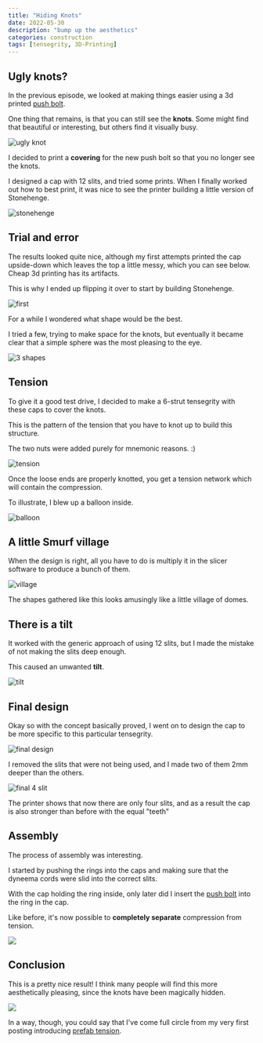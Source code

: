 ```yaml
---
title: "Hiding Knots"
date: 2022-05-30
description: "bump up the aesthetics"
categories: construction
tags: [tensegrity, 3D-Printing]
---
```


## Ugly knots?

In the previous episode, we looked at making things easier using a 3d printed [push bolt](/construction/2022/05/25/printing-3d).

One thing that remains, is that you can still see the **knots**. Some might find that beautiful or interesting, but others find it visually busy.

![ugly knot](/images/2022-05/ugly-knot.jpg)

I decided to print a **covering** for the new push bolt so that you no longer see the knots.

I designed a cap with 12 slits, and tried some prints.  When I finally worked out how to best print, it was nice to see the printer building a little version of Stonehenge.

![stonehenge](/images/2022-05/stonehenge.jpg)

## Trial and error

The results looked quite nice, although my first attempts printed the cap upside-down which leaves the top a little messy, which you can see below. Cheap 3d printing has its artifacts.

This is why I ended up flipping it over to start by building Stonehenge.

![first](/images/2022-05/first-cap.jpg)

For a while I wondered what shape would be the best.

I tried a few, trying to make space for the knots, but eventually it became clear that a simple sphere was the most pleasing to the eye.

![3 shapes](/images/2022-05/3shapes.jpg)

## Tension

To give it a good test drive, I decided to make a 6-strut tensegrity with these caps to cover the knots.

This is the pattern of the tension that you have to knot up to build this structure.

The two nuts were added purely for mnemonic reasons. :)

![tension](/images/2022-05/tension-building.jpg)

Once the loose ends are properly knotted, you get a tension network which will contain the compression.

To illustrate, I blew up a balloon inside.

![balloon](/images/2022-05/balloon.jpg)

## A little Smurf village

When the design is right, all you have to do is multiply it in the slicer software to produce a bunch of them.

![village](/images/2022-05/village.jpg)

The shapes gathered like this looks amusingly like a little village of domes.

## There is a tilt

It worked with the generic approach of using 12 slits, but I made the mistake of not making the slits deep enough.

This caused an unwanted **tilt**.

![tilt](/images/2022-05/tilt.jpg)

## Final design

Okay so with the concept basically proved, I went on to design the cap to be more specific to this particular tensegrity.

![final design](/images/2022-05/final-design.jpg)

I removed the slits that were not being used, and I made two of them 2mm deeper than the others.

![final 4 slit](/images/2022-05/final-4slit.jpg)

The printer shows that now there are only four slits, and as a result the cap is also stronger than before with the equal "teeth"

## Assembly

The process of assembly was interesting.

I started by pushing the rings into the caps and making sure that the dyneema cords were slid into the correct slits.

With the cap holding the ring inside, only later did I insert the [push bolt](/construction/2022/05/25/printing-3d) into the ring in the cap.

Like before, it's now possible to **completely separate** compression from tension.

![](/images/2022-05/compression-tension.jpg)

## Conclusion

This is a pretty nice result!  I think many people will find this more aesthetically pleasing, since the knots have been magically hidden.

![](/images/2022-05/final-phi.jpg)

In a way, though, you could say that I've come full circle from my very first posting introducing [prefab tension](/construction/2020/06/15/prefab-tension-1).
